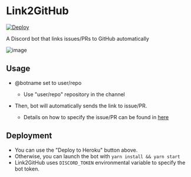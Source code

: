 # Link2GitHub

[![Deploy](https://www.herokucdn.com/deploy/button.svg)](https://heroku.com/deploy?template=https://github.com/coord-e/discord-link2github/tree/develop)

A Discord bot that links issues/PRs to GitHub automatically

![image](https://raw.githubusercontent.com/wiki/coord-e/discord-link2github/link2github.png)

## Usage

- @botname set to user/repo
  - Use "user/repo" repository in the channel

- Then, bot will automatically sends the link to issue/PR.
  - Details on how to specify the issue/PR can be found in [here](https://help.github.com/articles/autolinked-references-and-urls/)

## Deployment

- You can use the "Deploy to Heroku" button above.
- Otherwise, you can launch the bot with `yarn install && yarn start`
- Link2GitHub uses `DISCORD_TOKEN` environmental variable to specify the bot token.


